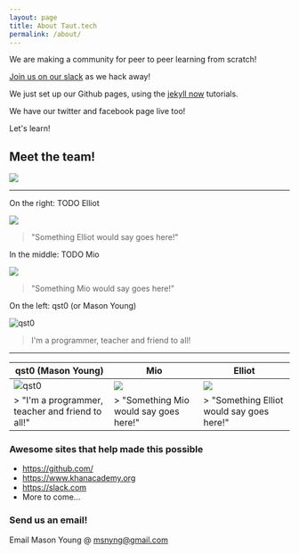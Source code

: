 ```yaml
---
layout: page
title: About Taut.tech
permalink: /about/
---
```


We are making a community for peer to peer learning from scratch!

[Join us on our slack](https://publicslack.com/slacks/taut-tech/invites/new) as we hack away!

We just set up our Github pages, using the [jekyll now](https://github.com/barryclark/jekyll-now) tutorials.

We have our twitter and facebook page live too!

Let's learn!


## Meet the team!

![](http://i.imgur.com/OCKihgF.jpg)

---

On the right: TODO Elliot

![](http://i.imgur.com/I4K06E3.png)

> "Something Elliot would say goes here!"

In the middle: TODO Mio

![](http://i.imgur.com/wRGOrdx.png)

> "Something Mio would say goes here!"

On the left: qst0 (or Mason Young)

![qst0](http://i.imgur.com/MFN8YDc.png)

> I'm a programmer, teacher and friend to all!

---

| qst0 (Mason Young)                        | Mio                                    | Elliot                                         |
|-------------------------------------------|----------------------------------------|------------------------------------------------|
| ![qst0](http://i.imgur.com/uPwHVcn.png)   | ![](http://i.imgur.com/wRGOrdx.png)    | ![](http://i.imgur.com/MFN8YDc.png)            |
| > "I'm a programmer, teacher and friend to all!" | > "Something Mio would say goes here!" | > "Something Elliot would say goes here!" |

### Awesome sites that help made this possible
* https://github.com/
* https://www.khanacademy.org
* https://slack.com
* More to come...

### Send us an email!

Email Mason Young @ [msnyng@gmail.com](mailto:msnyng@gmail.com)
